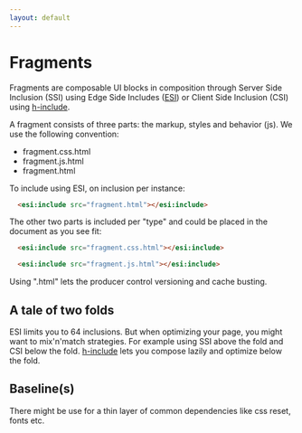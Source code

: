 ```yaml
---
layout: default
---
```


# Fragments

Fragments are composable UI blocks in composition through Server Side Inclusion (SSI) using Edge Side Includes ([ESI](https://www.w3.org/TR/esi-lang)) or Client Side Inclusion (CSI) using [h-include](https://github.com/gustafnk/h-include).

A fragment consists of three parts: the markup, styles and behavior (js). We use the following convention:

- fragment.css.html
- fragment.js.html
- fragment.html

To include using ESI, on inclusion per instance:

```html
  <esi:include src="fragment.html"></esi:include>
```

The other two parts is included per "type" and could be placed in the document as you see fit:

```html
  <esi:include src="fragment.css.html"></esi:include>
```

```html
  <esi:include src="fragment.js.html"></esi:include>
```

Using ".html" lets the producer control versioning and cache busting.

## A tale of two folds

ESI limits you to 64 inclusions. But when optimizing your page, you might want to mix'n'match strategies. For example using SSI above the fold and CSI below the fold. [h-include](https://github.com/gustafnk/h-include) lets you compose lazily and optimize below the fold.

## Baseline(s)

There might be use for a thin layer of common dependencies like css reset, fonts etc. 
